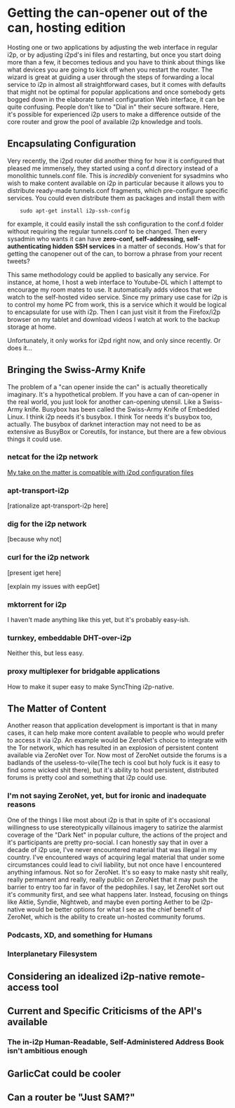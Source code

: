 Getting the can-opener out of the can, hosting edition
======================================================

Hosting one or two applications by adjusting the web interface in regular i2p,
or by adjusting i2pd's ini files and restarting, but once you start doing more
than a few, it becomes tedious and you have to think about things like what
devices you are going to kick off when you restart the router. The wizard is
great at guiding a user through the steps of forwarding a local service to i2p
in almost all straightforward cases, but it comes with defaults that might not
be optimal for popular applications and once somebody gets bogged down in the
elaborate tunnel configuration Web interface, it can be quite confusing. People
don't like to "Dial in" their secure software. Here, it's possible for
experienced i2p users to make a difference outside of the core router and grow
the pool of available i2p knowledge and tools.

Encapsulating Configuration
---------------------------

Very recently, the i2pd router did another thing for how it is configured that
pleased me immensely, they started using a conf.d directory instead of a
monolithic tunnels.conf file. This is *incredibly* convenient for sysadmins who
wish to make content available on i2p in particular because it allows you to
distribute ready-made tunnels.conf fragments, which pre-configure specific
services. You could even distribute them as packages and install them with

        sudo apt-get install i2p-ssh-config

for example, it could easily install the ssh configuration to the conf.d folder
without requiring the regular tunnels.conf to be changed. Then every sysadmin
who wants it can have **zero-conf, self-addressing, self-authenticating hidden**
**SSH services** in a matter of seconds. How's that for getting the canopener
out of the can, to borrow a phrase from your recent tweets?

This same methodology could be applied to basically any service. For instance,
at home, I host a web interface to Youtube-DL which I attempt to encourage my
room mates to use. It automatically adds videos that we watch to the self-hosted
video service. Since my primary use case for i2p is to control my home PC from
work, this is a service which it would be logical to encapsulate for use with
i2p. Then I can just visit it from the Firefox/i2p browser on my tablet and
download videos I watch at work to the backup storage at home.

Unfortunately, it only works for i2pd right now, and only since recently. Or
does it...

Bringing the Swiss-Army Knife
-----------------------------

The problem of a "can opener inside the can" is actually theoretically
imaginary. It's a hypothetical problem. If you have a can of can-opener in the
real world, you just look for another can-opening utensil. Like a Swiss-Army
knife. Busybox has been called the Swiss-Army Knife of Embedded Linux. I think
i2p needs it's busybox. I think Tor needs it's busybox too, actually. The
busybox of darknet interaction may not need to be as extensive as BusyBox or
Coreutils, for instance, but there are a few obvious things it could use.

### netcat for the i2p network

[My take on the matter is compatible with i2pd configuration files](https://github.com/eyedeekay/sam-forwarder)

### apt-transport-i2p

[rationalize apt-transport-i2p here]

### dig for the i2p network

[because why not]

### curl for the i2p network

[present iget here]

[explain my issues with eepGet]

### mktorrent for i2p

I haven't made anything like this yet, but it's probably easy-ish.

### turnkey, embeddable DHT-over-i2p

Neither this, but less easy.

### proxy multiplexer for bridgable applications

How to make it super easy to make SyncThing i2p-native.

The Matter of Content
---------------------

Another reason that application development is important is that in many cases,
it can help make more content available to people who would prefer to access it
via i2p. An example would be ZeroNet's choice to integrate with the Tor network,
which has resulted in an explosion of persistent content available via ZeroNet
over Tor. Now most of ZeroNet outside the forums is a badlands of the
useless-to-vile(The tech is cool but holy fuck is it easy to find some wicked
shit there), but it's ability to host persistent, distributed forums is pretty
cool and something that i2p could use.

### I'm not saying ZeroNet, yet, but for ironic and inadequate reasons

One of the things I like most about i2p is that in spite of it's occasional
willingness to use stereotypically villainous imagery to satirize the alarmist
coverage of the "Dark Net" in popular culture, the actions of the project and
it's participants are pretty pro-social. I can honestly say that in over a
decade of i2p use, I've never encountered material that was illegal in my
country. I've encountered ways of acquiring legal material that under some
circumstances could lead to civil liability, but not once have I encountered
anything infamous. Not so for ZeroNet. It's so easy to make nasty shit really,
really permanent and really, really public on ZeroNet that it may push the
barrier to entry too far in favor of the pedophiles. I say, let ZeroNet sort out
it's community first, and see what happens later. Instead, focusing on things
like Aktie, Syndie, Nightweb, and maybe even porting Aether to be i2p-native
would be better options for what I see as the chief benefit of ZeroNet, which
is the ability to create un-hosted community forums.

### Podcasts, XD, and something for Humans



### Interplanetary Filesystem

Considering an idealized i2p-native remote-access tool
------------------------------------------------------


Current and Specific Criticisms of the API's available
------------------------------------------------------

### The in-i2p Human-Readable, Self-Administered Address Book isn't ambitious enough


###

GarlicCat could be cooler
-------------------------


Can a router be "Just SAM?"
---------------------------

